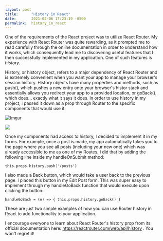 ```yaml
---
layout: post
title:      "History in React"
date:       2021-02-06 17:23:19 -0500
permalink:  history_in_react
---
```



One of the requirements of the React project was to utilize React Router. My experience with React Router was quite rewarding, as it prompted me to read carefully through the online documentation in order to understand how it works, which consequently lead me to discovering useful features that I then successfully implemented in my application. One of such features is *history*. 

History, or history object, refers to a major dependency of React Router and is extremely convenient when you want your app to manage your browser's session history. History objects have many properties and methods, such as push(), which pushes a new entry onto your browser's histor stack and essentially allows you redirect your app to a provided location, or goBack(), which does... exactly what it says it does. In order to use history in my project, I passed it down as a prop  through Router to the specific components that would use it: 

![Imgur](https://imgur.com/lHDWQGU)

![](http://)


Once my components had access to history, I decided to implement it in my forms. For example, once a post is made, my app automatically takes you to the page where you see all posts (including your new one) which was already accessible to me as one of my Routes. I did that by adding the following line inside my handleOnSubmit method:

``this.props.history.push('/posts')``


I also made a Back button, which would take a user back to the previous page. I placed this button in my Edit Post form. This was super easy to implement through my handleGoBack function that would execute upon clicking the button:

``handleGoBack = (e) => {
      this.props.history.goBack()
    }``


These are just two simple examples of how you can use Router history in React to add functionality to your application. 

I encourage everyone to learn about React Router's history prop from its official documentation here: https://reactrouter.com/web/api/history . You won't regret it!
